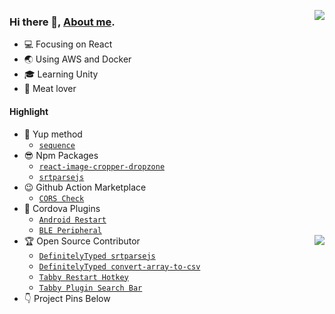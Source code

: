 [<img align="right" src="https://alan-github.vercel.app/api?username=Qiming-Liu&bg_color=30,e96443,904e95&title_color=fff&text_color=fff&show_icons=true&icon_color=feda77&rank_icon=percentile" />](https://qiming-liu.github.io/)  
### Hi there 👋, [About me](https://qiming-liu.github.io/).  
- :computer: Focusing on React  
- :earth_asia: Using AWS and Docker  
- :mortar_board: Learning Unity  
- :meat_on_bone: Meat lover  

#### Highlight

- :tea: Yup method
    - [`sequence`](https://github.com/jquense/yup/issues/851#issuecomment-1049705180)
- :sunglasses: Npm Packages  
    - [`react-image-cropper-dropzone`](https://www.npmjs.com/package/react-image-cropper-dropzone)  
    - [`srtparsejs`](https://www.npmjs.com/package/srtparsejs)  
- :wink: Github Action Marketplace
    - [`CORS Check`](https://github.com/marketplace/actions/cors-check)
- :wrench: Cordova Plugins  
    - [`Android Restart`](https://github.com/Qiming-Liu/cordova-plugin-android-restart)  
    - [`BLE Peripheral`](https://github.com/Qiming-Liu/cordova-plugin-ble-peripheral-fix)   
[<img align="right" src="https://alan-github.vercel.app/api/top-langs/?username=Qiming-Liu&layout=compact" />](https://qiming-liu.github.io/)
- :trophy: Open Source Contributor  
    - [`DefinitelyTyped srtparsejs`](https://github.com/DefinitelyTyped/DefinitelyTyped/pull/61155)   
    - [`DefinitelyTyped convert-array-to-csv`](https://github.com/DefinitelyTyped/DefinitelyTyped/pull/61079)   
    - [`Tabby Restart Hotkey`](https://github.com/Eugeny/tabby/pull/6709)   
    - [`Tabby Plugin Search Bar`](https://github.com/Eugeny/tabby/pull/6713)   
- :point_down: Project Pins Below   
